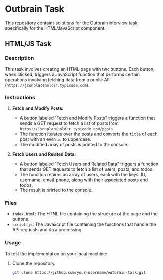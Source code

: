 # Outbrain Task

This repository contains solutions for the Outbrain interview task, specifically for the HTML/JavaScript component. 

## HTML/JS Task

### Description

This task involves creating an HTML page with two buttons. Each button, when clicked, triggers a JavaScript function that performs certain operations involving fetching data from a public API (`https://jsonplaceholder.typicode.com`).

### Instructions

1. **Fetch and Modify Posts:**
   - A button labeled "Fetch and Modify Posts" triggers a function that sends a GET request to fetch a list of posts from `https://jsonplaceholder.typicode.com/posts`.
   - The function iterates over the posts and converts the `title` of each post with an even `id` to uppercase.
   - The modified array of posts is printed to the console.

2. **Fetch Users and Related Data:**
   - A button labeled "Fetch Users and Related Data" triggers a function that sends GET requests to fetch a list of users, posts, and todos.
   - The function returns an array of users, each with the keys: ID, username, email, phone, along with their associated posts and todos.
   - The result is printed to the console.

### Files

- `index.html`: The HTML file containing the structure of the page and the buttons.
- `script.js`: The JavaScript file containing the functions that handle the API requests and data processing.

### Usage

To test the implementation on your local machine:

1. Clone the repository:
   ```sh
   git clone https://github.com/your-username/outbrain-task.git
